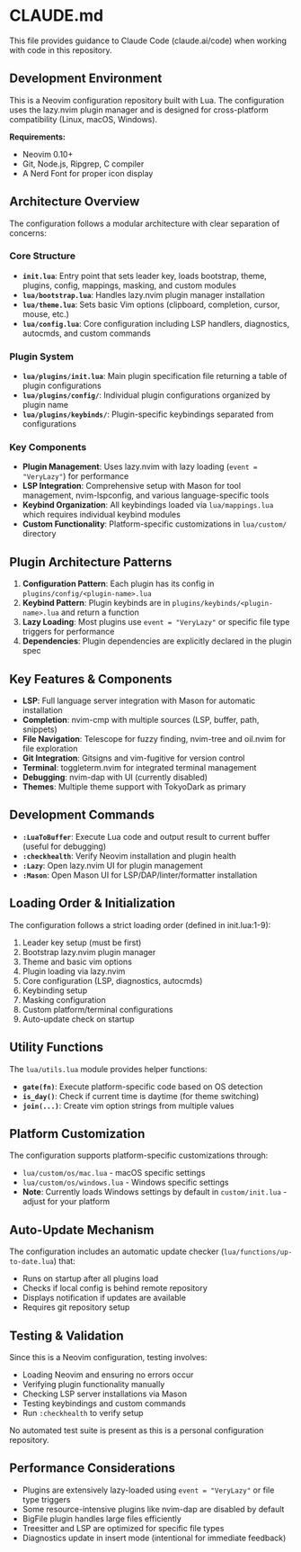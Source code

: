 # CLAUDE.md

This file provides guidance to Claude Code (claude.ai/code) when working with code in this repository.

## Development Environment

This is a Neovim configuration repository built with Lua. The configuration uses the lazy.nvim plugin manager and is designed for cross-platform compatibility (Linux, macOS, Windows).

**Requirements:**
- Neovim 0.10+
- Git, Node.js, Ripgrep, C compiler
- A Nerd Font for proper icon display

## Architecture Overview

The configuration follows a modular architecture with clear separation of concerns:

### Core Structure
- **`init.lua`**: Entry point that sets leader key, loads bootstrap, theme, plugins, config, mappings, masking, and custom modules
- **`lua/bootstrap.lua`**: Handles lazy.nvim plugin manager installation
- **`lua/theme.lua`**: Sets basic Vim options (clipboard, completion, cursor, mouse, etc.)
- **`lua/config.lua`**: Core configuration including LSP handlers, diagnostics, autocmds, and custom commands

### Plugin System
- **`lua/plugins/init.lua`**: Main plugin specification file returning a table of plugin configurations
- **`lua/plugins/config/`**: Individual plugin configurations organized by plugin name
- **`lua/plugins/keybinds/`**: Plugin-specific keybindings separated from configurations

### Key Components
- **Plugin Management**: Uses lazy.nvim with lazy loading (`event = "VeryLazy"`) for performance
- **LSP Integration**: Comprehensive setup with Mason for tool management, nvim-lspconfig, and various language-specific tools
- **Keybind Organization**: All keybindings loaded via `lua/mappings.lua` which requires individual keybind modules
- **Custom Functionality**: Platform-specific customizations in `lua/custom/` directory

## Plugin Architecture Patterns

1. **Configuration Pattern**: Each plugin has its config in `plugins/config/<plugin-name>.lua`
2. **Keybind Pattern**: Plugin keybinds are in `plugins/keybinds/<plugin-name>.lua` and return a function
3. **Lazy Loading**: Most plugins use `event = "VeryLazy"` or specific file type triggers for performance
4. **Dependencies**: Plugin dependencies are explicitly declared in the plugin spec

## Key Features & Components

- **LSP**: Full language server integration with Mason for automatic installation
- **Completion**: nvim-cmp with multiple sources (LSP, buffer, path, snippets)
- **File Navigation**: Telescope for fuzzy finding, nvim-tree and oil.nvim for file exploration
- **Git Integration**: Gitsigns and vim-fugitive for version control
- **Terminal**: toggleterm.nvim for integrated terminal management
- **Debugging**: nvim-dap with UI (currently disabled)
- **Themes**: Multiple theme support with TokyoDark as primary

## Development Commands

- **`:LuaToBuffer`**: Execute Lua code and output result to current buffer (useful for debugging)
- **`:checkhealth`**: Verify Neovim installation and plugin health
- **`:Lazy`**: Open lazy.nvim UI for plugin management
- **`:Mason`**: Open Mason UI for LSP/DAP/linter/formatter installation

## Loading Order & Initialization

The configuration follows a strict loading order (defined in init.lua:1-9):
1. Leader key setup (must be first)
2. Bootstrap lazy.nvim plugin manager
3. Theme and basic vim options
4. Plugin loading via lazy.nvim
5. Core configuration (LSP, diagnostics, autocmds)
6. Keybinding setup
7. Masking configuration
8. Custom platform/terminal configurations
9. Auto-update check on startup

## Utility Functions

The `lua/utils.lua` module provides helper functions:
- **`gate(fn)`**: Execute platform-specific code based on OS detection
- **`is_day()`**: Check if current time is daytime (for theme switching)
- **`join(...)`**: Create vim option strings from multiple values

## Platform Customization

The configuration supports platform-specific customizations through:
- `lua/custom/os/mac.lua` - macOS specific settings
- `lua/custom/os/windows.lua` - Windows specific settings
- **Note**: Currently loads Windows settings by default in `custom/init.lua` - adjust for your platform

## Auto-Update Mechanism

The configuration includes an automatic update checker (`lua/functions/up-to-date.lua`) that:
- Runs on startup after all plugins load
- Checks if local config is behind remote repository
- Displays notification if updates are available
- Requires git repository setup

## Testing & Validation

Since this is a Neovim configuration, testing involves:
- Loading Neovim and ensuring no errors occur
- Verifying plugin functionality manually
- Checking LSP server installations via Mason
- Testing keybindings and custom commands
- Run `:checkhealth` to verify setup

No automated test suite is present as this is a personal configuration repository.

## Performance Considerations

- Plugins are extensively lazy-loaded using `event = "VeryLazy"` or file type triggers
- Some resource-intensive plugins like nvim-dap are disabled by default
- BigFile plugin handles large files efficiently
- Treesitter and LSP are optimized for specific file types
- Diagnostics update in insert mode (intentional for immediate feedback)